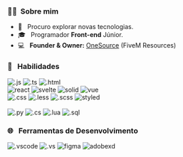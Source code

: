 <h3> 🙋‍♂️ &nbsp;Sobre mim </h3>

- 🤔 &nbsp; Procuro explorar novas tecnologias.
- 🎓 &nbsp; Programador **Front-end** Júnior.
- 💻 &nbsp; __Founder & Owner:__ [OneSource](https://discord.gg/YSenepBjcS) (FiveM Resources) 

<h3> 🚀 &nbsp; Habilidades </h3>

  ![.js](https://img.shields.io/badge/JavaScript-333?style=for-the-badge&logo=javascript)
  ![.ts](https://img.shields.io/badge/TypeScript-333?style=for-the-badge&logo=typescript)
  ![.html](https://img.shields.io/badge/HTML5-333?style=for-the-badge&logo=HTML5)
  <br>
  ![react](https://img.shields.io/badge/React-333?style=for-the-badge&logo=React)
  ![svelte](https://img.shields.io/badge/Svelte-333?style=for-the-badge&logo=Svelte)
  ![solid](https://img.shields.io/badge/Solid-333?style=for-the-badge&logo=Solid&logoColor=0073ff)
  ![vue](https://img.shields.io/badge/Vue-333?style=for-the-badge&logo=vue.js)
  <br>
  ![.css](https://img.shields.io/badge/CSS3-333?style=for-the-badge&logo=CSS3&logoColor=0182dd)
  ![.less](https://img.shields.io/badge/Less-333?style=for-the-badge&logo=less&logoColor=0182dd)
  ![.scss](https://img.shields.io/badge/Sass-333?style=for-the-badge&logo=Sass)
  ![styled](https://img.shields.io/badge/Styled%20Components-333?style=for-the-badge&logo=styledcomponents)
  <br>
  <br>
  ![.py](https://img.shields.io/badge/Python-333?style=for-the-badge&logo=Python)
  ![.cs](https://img.shields.io/badge/CSharp-333?style=for-the-badge&logo=C#&logoColor=68217a)
  ![.lua](https://img.shields.io/badge/Lua-333?style=for-the-badge&logo=Lua&logoColor=0182dd)
  ![.sql](https://img.shields.io/badge/MySQL-333?style=for-the-badge&logo=MySQL)


<h3> 🌐 &nbsp; Ferramentas de Desenvolvimento </h3>

  ![.vscode](https://img.shields.io/badge/Visual%20Studio%20Code-333?style=for-the-badge&logo=visual-studio-code&logoColor=23a9f2)
  ![.vs](https://img.shields.io/badge/Visual%20Studio-333?style=for-the-badge&logo=visual-studio&logoColor=c18ef1)
  ![figma](https://img.shields.io/badge/Figma-333?style=for-the-badge&logo=figma)
  ![adobexd](https://img.shields.io/badge/AdobeXD-333?style=for-the-badge&logo=AdobeXD)
